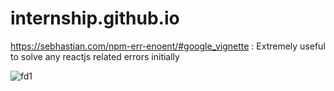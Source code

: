 # internship.github.io

https://sebhastian.com/npm-err-enoent/#google_vignette : Extremely useful to solve any reactjs related errors initially

![fd1](https://github.com/afeefaahmad/internship.github.io/assets/75202156/3335d3df-3bbd-4ccc-adb6-960b26f5429a)


